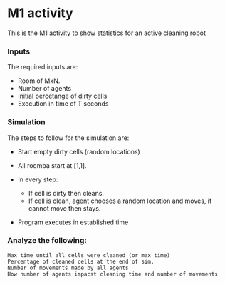 # M1 activity
This is the M1 activity to show statistics for an active cleaning robot

### Inputs

The required inputs are:

- Room of MxN.
- Number of agents
- Initial percetange of dirty cells
- Execution in time of T seconds

### Simulation

The steps to follow for the simulation are:

- Start empty dirty cells (random locations)

- All roomba start at [1,1].

- In every step:
	- If cell is dirty then cleans.
	- If cell is clean, agent chooses a random location and moves, if cannot move then stays.

- Program executes in established time

### Analyze the following:
	Max time until all cells were cleaned (or max time)
	Percentage of cleaned cells at the end of sim.
	Number of movements made by all agents
	How number of agents impacst cleaning time and number of movements
